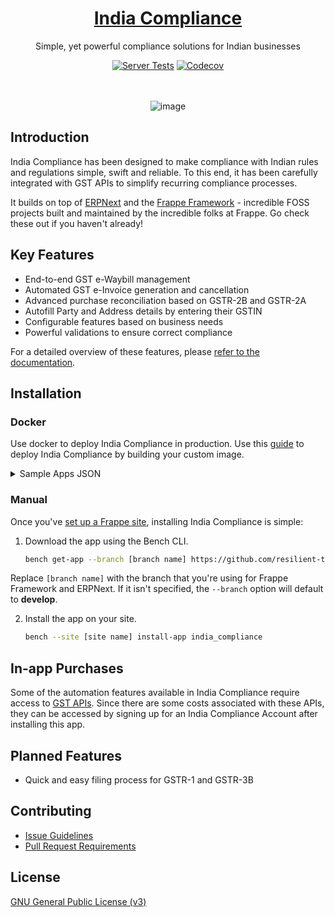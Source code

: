 <div align="center">

<h1><a href="https://indiacompliance.app">India Compliance</a></h1>

Simple, yet powerful compliance solutions for Indian businesses

[![Server Tests](https://github.com/resilient-tech/india-compliance/actions/workflows/server-tests.yml/badge.svg)](https://github.com/resilient-tech/india-compliance/actions/workflows/server-tests.yml)
[![Codecov](https://codecov.io/gh/resilient-tech/india-compliance/branch/develop/graph/badge.svg)](https://codecov.io/gh/resilient-tech/india-compliance)

<br><br>
![image](https://github.com/resilient-tech/india-compliance/assets/16315650/f442f922-acd4-4676-9ae6-494b09242bdf)

</div>

## Introduction

India Compliance has been designed to make compliance with Indian rules and regulations simple, swift and reliable. To this end, it has been carefully integrated with GST APIs to simplify recurring compliance processes.

It builds on top of [ERPNext](https://github.com/frappe/erpnext) and the [Frappe Framework](https://github.com/frappe/frappe) - incredible FOSS projects built and maintained by the incredible folks at Frappe. Go check these out if you haven't already!

## Key Features

-   End-to-end GST e-Waybill management
-   Automated GST e-Invoice generation and cancellation
-   Advanced purchase reconciliation based on GSTR-2B and GSTR-2A
-   Autofill Party and Address details by entering their GSTIN
-   Configurable features based on business needs
-   Powerful validations to ensure correct compliance

For a detailed overview of these features, please [refer to the documentation](https://docs.indiacompliance.app/).

## Installation

### Docker

Use docker to deploy India Compliance in production. Use this [guide](https://github.com/frappe/frappe_docker/blob/main/docs/custom-apps.md) to deploy India Compliance by building your custom image.

<details>
<summary>Sample Apps JSON</summary>

`apps.json` could look like this for `version-15`:

```shell
export APPS_JSON='[
  {
    "url": "https://github.com/frappe/erpnext",
    "branch": "version-15"
  },
  {
    "url": "https://github.com/resilient-tech/india-compliance",
    "branch": "version-15"
  }
]'

export APPS_JSON_BASE64=$(echo ${APPS_JSON} | base64 -w 0)
```

</details>

### Manual
  
Once you've [set up a Frappe site](https://frappeframework.com/docs/v14/user/en/installation/), installing India Compliance is simple:

1.  Download the app using the Bench CLI.

    ```bash
    bench get-app --branch [branch name] https://github.com/resilient-tech/india-compliance.git
    ```

Replace `[branch name]` with the branch that you're using for Frappe Framework and ERPNext.
If it isn't specified, the `--branch` option will default to **develop**.

2.  Install the app on your site.

    ```bash
    bench --site [site name] install-app india_compliance
    ```

## In-app Purchases

Some of the automation features available in India Compliance require access to [GST APIs](https://discuss.erpnext.com/t/introducing-india-compliance/86335#a-note-on-gst-apis-3). Since there are some costs associated with these APIs, they can be accessed by signing up for an India Compliance Account after installing this app.

## Planned Features

-   Quick and easy filing process for GSTR-1 and GSTR-3B

## Contributing

-   [Issue Guidelines](https://github.com/frappe/erpnext/wiki/Issue-Guidelines)
-   [Pull Request Requirements](https://github.com/frappe/erpnext/wiki/Contribution-Guidelines)

## License

[GNU General Public License (v3)](https://github.com/resilient-tech/india-compliance/blob/develop/license.txt)
